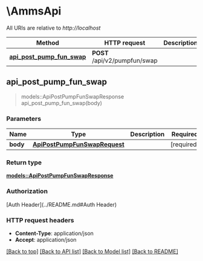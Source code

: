 # \AmmsApi

All URIs are relative to *http://localhost*

Method | HTTP request | Description
------------- | ------------- | -------------
[**api_post_pump_fun_swap**](AmmsApi.md#api_post_pump_fun_swap) | **POST** /api/v2/pumpfun/swap | 



## api_post_pump_fun_swap

> models::ApiPostPumpFunSwapResponse api_post_pump_fun_swap(body)


### Parameters


Name | Type | Description  | Required | Notes
------------- | ------------- | ------------- | ------------- | -------------
**body** | [**ApiPostPumpFunSwapRequest**](ApiPostPumpFunSwapRequest.md) |  | [required] |

### Return type

[**models::ApiPostPumpFunSwapResponse**](apiPostPumpFunSwapResponse.md)

### Authorization

[Auth Header](../README.md#Auth Header)

### HTTP request headers

- **Content-Type**: application/json
- **Accept**: application/json

[[Back to top]](#) [[Back to API list]](../README.md#documentation-for-api-endpoints) [[Back to Model list]](../README.md#documentation-for-models) [[Back to README]](../README.md)

